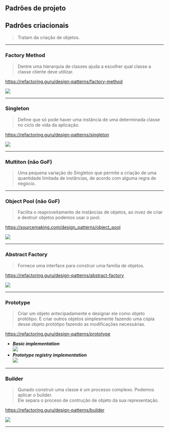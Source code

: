 ## Padrões de projeto
## Padrões criacionais
> Tratam da criação de objetos.
___

### Factory Method
> Dentre uma hierarquia de classes ajuda a escolher qual classe a classe cliente deve utilizar.

https://refactoring.guru/design-patterns/factory-method

![](https://refactoring.guru/images/patterns/diagrams/factory-method/structure.png)
___

### Singleton
> Define que só pode haver uma instância de uma determinada classe no ciclo de vida da aplicação.  
 
https://refactoring.guru/design-patterns/singleton  

![](https://refactoring.guru/images/patterns/diagrams/singleton/structure-en.png)  
___

### Multiton (não GoF)
> Uma pequena variação do Singleton que permite a criação de uma
quantidade limitada de instâncias, de acordo com alguma regra de
negócio.
___

### Object Pool (não GoF)
> Facilita o reaproveitamento de instâncias de objetos, ao invez de criar e destruir objetos 
podemos usar o pool.

https://sourcemaking.com/design_patterns/object_pool

![](https://sourcemaking.com/files/v2/content/patterns/Object_pool1.png)
___

### Abstract Factory
> Fornece uma interface para construir uma familia de objetos.

https://refactoring.guru/design-patterns/abstract-factory

![](https://refactoring.guru/images/patterns/diagrams/abstract-factory/structure.png)
___


### Prototype
> Criar um objeto antecipadamente e designar ele como objeto protótipo. E criar outros objetos
simplesmente fazendo uma cópia desse objeto protótipo fazendo as modificações necessárias.

https://refactoring.guru/design-patterns/prototype

- ***Basic implementation***  
![](https://refactoring.guru/images/patterns/diagrams/prototype/structure.png)  
- ***Prototype registry implementation***    
![](https://refactoring.guru/images/patterns/diagrams/prototype/structure-prototype-cache.png)  
___

### Builder
> Qunado construir uma classe é um processo complexo. Podemos aplicar o builder.  
Ele separa o proceso de contrução de objeto da sua representação.

https://refactoring.guru/design-patterns/builder

![](https://refactoring.guru/images/patterns/diagrams/builder/structure.png)
___